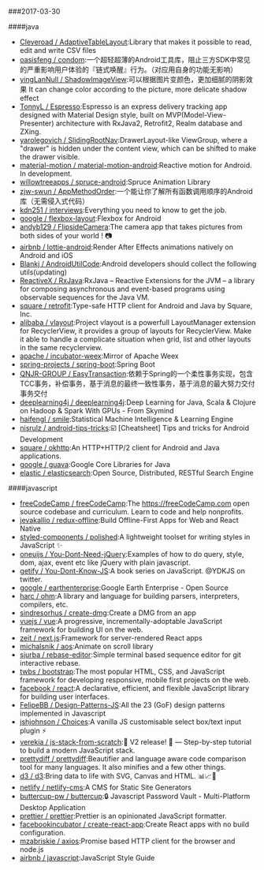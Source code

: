 ###2017-03-30 

####java
* [Cleveroad / AdaptiveTableLayout](https://github.com/Cleveroad/AdaptiveTableLayout):Library that makes it possible to read, edit and write CSV files
* [oasisfeng / condom](https://github.com/oasisfeng/condom):一个超轻超薄的Android工具库，阻止三方SDK中常见的严重影响用户体验的『链式唤醒』行为。（对应用自身的功能无影响）
* [yingLanNull / ShadowImageView](https://github.com/yingLanNull/ShadowImageView):可以根据图片变颜色，更加细腻的阴影效果 It can change color according to the picture, more delicate shadow effect
* [TonnyL / Espresso](https://github.com/TonnyL/Espresso):Espresso is an express delivery tracking app designed with Material Design style, built on MVP(Model-View-Presenter) architecture with RxJava2, Retrofit2, Realm database and ZXing.
* [yarolegovich / SlidingRootNav](https://github.com/yarolegovich/SlidingRootNav):DrawerLayout-like ViewGroup, where a "drawer" is hidden under the content view, which can be shifted to make the drawer visible.
* [material-motion / material-motion-android](https://github.com/material-motion/material-motion-android):Reactive motion for Android. In development.
* [willowtreeapps / spruce-android](https://github.com/willowtreeapps/spruce-android):Spruce Animation Library
* [zjw-swun / AppMethodOrder](https://github.com/zjw-swun/AppMethodOrder):一个能让你了解所有函数调用顺序的Android库（无需侵入式代码）
* [kdn251 / interviews](https://github.com/kdn251/interviews):Everything you need to know to get the job.
* [google / flexbox-layout](https://github.com/google/flexbox-layout):Flexbox for Android
* [andyb129 / FlipsideCamera](https://github.com/andyb129/FlipsideCamera):The camera app that takes pictures from both sides of your world ! 📷
* [airbnb / lottie-android](https://github.com/airbnb/lottie-android):Render After Effects animations natively on Android and iOS
* [Blankj / AndroidUtilCode](https://github.com/Blankj/AndroidUtilCode):Android developers should collect the following utils(updating)
* [ReactiveX / RxJava](https://github.com/ReactiveX/RxJava):RxJava – Reactive Extensions for the JVM – a library for composing asynchronous and event-based programs using observable sequences for the Java VM.
* [square / retrofit](https://github.com/square/retrofit):Type-safe HTTP client for Android and Java by Square, Inc.
* [alibaba / vlayout](https://github.com/alibaba/vlayout):Project vlayout is a powerfull LayoutManager extension for RecyclerView, it provides a group of layouts for RecyclerView. Make it able to handle a complicate situation when grid, list and other layouts in the same recyclerview.
* [apache / incubator-weex](https://github.com/apache/incubator-weex):Mirror of Apache Weex
* [spring-projects / spring-boot](https://github.com/spring-projects/spring-boot):Spring Boot
* [QNJR-GROUP / EasyTransaction](https://github.com/QNJR-GROUP/EasyTransaction):依赖于Spring的一个柔性事务实现，包含 TCC事务，补偿事务，基于消息的最终一致性事务，基于消息的最大努力交付事务交付
* [deeplearning4j / deeplearning4j](https://github.com/deeplearning4j/deeplearning4j):Deep Learning for Java, Scala & Clojure on Hadoop & Spark With GPUs - From Skymind
* [haifengl / smile](https://github.com/haifengl/smile):Statistical Machine Intelligence & Learning Engine
* [nisrulz / android-tips-tricks](https://github.com/nisrulz/android-tips-tricks):☑️ [Cheatsheet] Tips and tricks for Android Development
* [square / okhttp](https://github.com/square/okhttp):An HTTP+HTTP/2 client for Android and Java applications.
* [google / guava](https://github.com/google/guava):Google Core Libraries for Java
* [elastic / elasticsearch](https://github.com/elastic/elasticsearch):Open Source, Distributed, RESTful Search Engine

####javascript
* [freeCodeCamp / freeCodeCamp](https://github.com/freeCodeCamp/freeCodeCamp):The https://freeCodeCamp.com open source codebase and curriculum. Learn to code and help nonprofits.
* [jevakallio / redux-offline](https://github.com/jevakallio/redux-offline):Build Offline-First Apps for Web and React Native
* [styled-components / polished](https://github.com/styled-components/polished):A lightweight toolset for writing styles in JavaScript ✨
* [oneuijs / You-Dont-Need-jQuery](https://github.com/oneuijs/You-Dont-Need-jQuery):Examples of how to do query, style, dom, ajax, event etc like jQuery with plain javascript.
* [getify / You-Dont-Know-JS](https://github.com/getify/You-Dont-Know-JS):A book series on JavaScript. @YDKJS on twitter.
* [google / earthenterprise](https://github.com/google/earthenterprise):Google Earth Enterprise - Open Source
* [harc / ohm](https://github.com/harc/ohm):A library and language for building parsers, interpreters, compilers, etc.
* [sindresorhus / create-dmg](https://github.com/sindresorhus/create-dmg):Create a DMG from an app
* [vuejs / vue](https://github.com/vuejs/vue):A progressive, incrementally-adoptable JavaScript framework for building UI on the web.
* [zeit / next.js](https://github.com/zeit/next.js):Framework for server-rendered React apps
* [michalsnik / aos](https://github.com/michalsnik/aos):Animate on scroll library
* [sjurba / rebase-editor](https://github.com/sjurba/rebase-editor):Simple terminal based sequence editor for git interactive rebase.
* [twbs / bootstrap](https://github.com/twbs/bootstrap):The most popular HTML, CSS, and JavaScript framework for developing responsive, mobile first projects on the web.
* [facebook / react](https://github.com/facebook/react):A declarative, efficient, and flexible JavaScript library for building user interfaces.
* [FelipeBB / Design-Patterns-JS](https://github.com/FelipeBB/Design-Patterns-JS):All the 23 (GoF) design patterns implemented in Javascript
* [jshjohnson / Choices](https://github.com/jshjohnson/Choices):A vanilla JS customisable select box/text input plugin ⚡️
* [verekia / js-stack-from-scratch](https://github.com/verekia/js-stack-from-scratch):🎉 V2 release! 🎉 — Step-by-step tutorial to build a modern JavaScript stack.
* [prettydiff / prettydiff](https://github.com/prettydiff/prettydiff):Beautifier and language aware code comparison tool for many languages. It also minifies and a few other things.
* [d3 / d3](https://github.com/d3/d3):Bring data to life with SVG, Canvas and HTML. 📊📈🎉
* [netlify / netlify-cms](https://github.com/netlify/netlify-cms):A CMS for Static Site Generators
* [buttercup-pw / buttercup](https://github.com/buttercup-pw/buttercup):🔒 Javascript Password Vault - Multi-Platform Desktop Application
* [prettier / prettier](https://github.com/prettier/prettier):Prettier is an opinionated JavaScript formatter.
* [facebookincubator / create-react-app](https://github.com/facebookincubator/create-react-app):Create React apps with no build configuration.
* [mzabriskie / axios](https://github.com/mzabriskie/axios):Promise based HTTP client for the browser and node.js
* [airbnb / javascript](https://github.com/airbnb/javascript):JavaScript Style Guide

